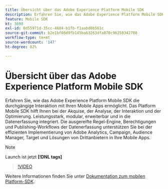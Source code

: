 ```yaml
---
title: Übersicht über das Adobe Experience Platform Mobile SDK
description: Erfahren Sie, wie das Adobe Experience Platform Mobile SDK die durchgängige Interaktion mit Ihren Mobile Apps ermöglicht. Das Platform Mobile SDK hilft Ihnen bei der Akquise, der Analyse, der Interaktion und der Optimierung. Leistungsstark, modular, erweiterbar und in die Datenerfassung integriert. Die ausgereifte Regel-Engine, Berechtigungen und Publishing-Workflows der Datenerfassung unterstützen Sie bei der effizienten Implementierung von Adobe Analytics, Campaign, Audience Manager, Target und Lösungen von Drittanbietern in Ihre Mobile Apps.
feature: Mobile SDK
kt: 3698
exl-id: 0d55971d-35cc-4684-b1fb-f1aabd0b561c
source-git-commit: b2e1bf08d9fb145ba63263dfa078c96258342708
workflow-type: tm+mt
source-wordcount: '147'
ht-degree: 82%

---
```


# Übersicht über das Adobe Experience Platform Mobile SDK

Erfahren Sie, wie das Adobe Experience Platform Mobile SDK die durchgängige Interaktion mit Ihren Mobile Apps ermöglicht. Das Platform Mobile SDK hilft Ihnen bei der Akquise, der Analyse, der Interaktion und der Optimierung. Leistungsstark, modular, erweiterbar und in die Datenerfassung integriert. Die ausgereifte Regel-Engine, Berechtigungen und Publishing-Workflows der Datenerfassung unterstützen Sie bei der effizienten Implementierung von Adobe Analytics, Campaign, Audience Manager, Target und Lösungen von Drittanbietern in Ihre Mobile Apps.

>[!NOTE]
>
> Launch ist jetzt **[!DNL tags]**

>[!VIDEO](https://video.tv.adobe.com/v/28948?quality=12&learn=on)

Weitere Informationen finden Sie unter [Dokumentation zum mobilen Platform-SDK](https://developer.adobe.com/client-sdks/documentation/).
